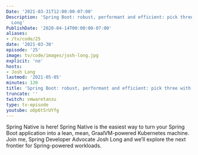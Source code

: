 ```yaml
---
Date: '2021-03-31T12:00:00-07:00'
Description: 'Spring Boot: robust, performant and efficient: pick three with Josh
  Long'
PublishDate: '2020-04-14T00:00:00-07:00'
aliases:
- /tv/code/25
date: '2021-03-30'
episode: '25'
image: tv/code/images/josh-long.jpg
explicit: 'no'
hosts:
- Josh Long
lastmod: '2021-05-05'
minutes: 120
title: 'Spring Boot: robust, performant and efficient: pick three with Josh Long'
truncate: ''
twitch: vmwaretanzu
type: tv-episode
youtube: oOp6t5rUYfg
---
```


Spring Native is here! Spring Native is the easiest way to turn your Spring Boot application into a lean, mean, GraalVM-powered Kubernetes machine. Join me, Spring Developer Advocate Josh Long and we’ll explore the next frontier for Spring-powered workloads.